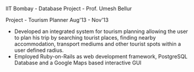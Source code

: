 IIT Bombay - Database Project - Prof. Umesh Bellur

Project - Tourism Planner Aug'13 - Nov'13
- Developed an integrated system for tourism planning allowing the user to plan his trip by searching tourist places, finding nearby       accommodation, transport mediums and other tourist spots within a user defined radius.
- Employed Ruby-on-Rails as web development framework, PostgreSQL Database and a Google Maps based interactive GUI
